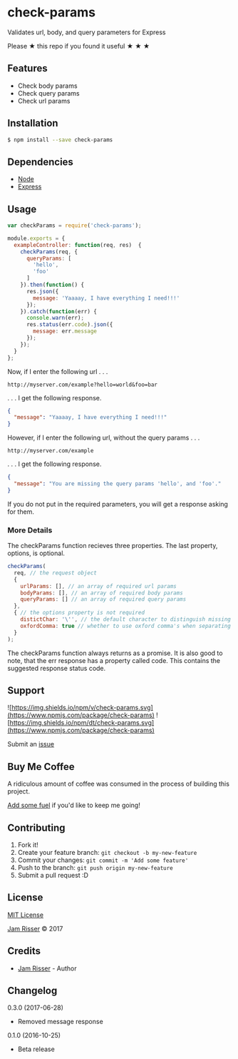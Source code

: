 # check-params

Validates url, body, and query parameters for Express

Please &#9733; this repo if you found it useful &#9733; &#9733; &#9733;


## Features

* Check body params
* Check query params
* Check url params


## Installation

```sh
$ npm install --save check-params
```


## Dependencies

* [Node](https://nodejs.org/)
* [Express](https://expressjs.com/)


## Usage

```js
var checkParams = require('check-params');

module.exports = {
  exampleController: function(req, res)  {
    checkParams(req, {
      queryParams: [
        'hello',
        'foo'
      ]
    }).then(function() {
      res.json({
        message: 'Yaaaay, I have everything I need!!!'
      });
    }).catch(function(err) {
      console.warn(err);
      res.status(err.code).json({
        message: err.message
      });
    });
  }
};
```

Now, if I enter the following url . . .
```url
http://myserver.com/example?hello=world&foo=bar
```
. . . I get the following response.
```json
{
  "message": "Yaaaay, I have everything I need!!!"
}
```

However, if I enter the following url, without the query params . . .
```url
http://myserver.com/example
```
. . . I get the following response.
```json
{
  "message": "You are missing the query params 'hello', and 'foo'."
}
```

If you do not put in the required parameters, you will get a response asking for them.

### More Details

The checkParams function recieves three properties. The last property, options, is optional.
```js
checkParams(
  req, // the request object
  {
    urlParams: [], // an array of required url params
    bodyParams: [], // an array of required body params
    queryParams: [] // an array of required query params
  },
  { // the options property is not required
    distictChar: '\'', // the default character to distinguish missing parameters in the error message 
    oxfordComma: true // whether to use oxford comma's when separating lists
  } 
);
```

The checkParams function always returns as a promise. It is also good to note, that the err response has
a property called code. This contains the suggested response status code.


## Support

![https://img.shields.io/npm/v/check-params.svg](https://www.npmjs.com/package/check-params)
![https://img.shields.io/npm/dt/check-params.svg](https://www.npmjs.com/package/check-params)

Submit an [issue](https://github.com/jamrizzi/check-params/issues/new)


## Buy Me Coffee

A ridiculous amount of coffee was consumed in the process of building this project.

[Add some fuel](https://pay.jamrizzi.com/) if you'd like to keep me going!


## Contributing

1. Fork it!
2. Create your feature branch: `git checkout -b my-new-feature`
3. Commit your changes: `git commit -m 'Add some feature'`
4. Push to the branch: `git push origin my-new-feature`
5. Submit a pull request :D


## License

[MIT License](https://github.com/jamrizzi/check-params/blob/master/LICENSE)

[Jam Risser](https://jamrizzi.com) &copy; 2017


## Credits

* [Jam Risser](https://jamrizzi.com) - Author


## Changelog

0.3.0 (2017-06-28)
* Removed message response

0.1.0 (2016-10-25)
* Beta release

